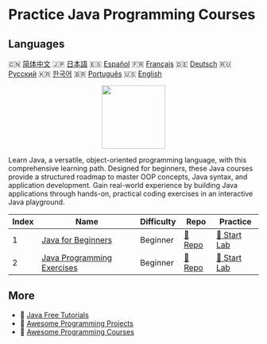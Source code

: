 # Practice Java Programming Courses

## Languages

🇨🇳 [简体中文](README_zh.md) 🇯🇵 [日本語](README_ja.md) 🇪🇸 [Español](README_es.md) 🇫🇷 [Français](README_fr.md) 🇩🇪 [Deutsch](README_de.md) 🇷🇺 [Русский](README_ru.md) 🇰🇷 [한국어](README_ko.md) 🇧🇷 [Português](README_pt.md) 🇺🇸 [English](README.md) 

<div align="center">
<img width="128px" src="https://file.labex.io/path/vBtgM8cNsQFn.png">
</div>

Learn Java, a versatile, object-oriented programming language, with this comprehensive learning path. Designed for beginners, these Java courses provide a structured roadmap to master OOP concepts, Java syntax, and application development. Gain real-world experience by building Java applications through hands-on, practical coding exercises in an interactive Java playground.

|   Index | Name                                                                  | Difficulty   | Repo                                                        | Practice                                                    |
|---------|-----------------------------------------------------------------------|--------------|-------------------------------------------------------------|-------------------------------------------------------------|
|       1 | [Java for Beginners](https://labex.io/courses/java-for-beginners)     | Beginner     | [🔗 Repo](https://github.com/labex-labs/java-for-beginners) | [🚀 Start Lab](https://labex.io/courses/java-for-beginners) |
|       2 | [Java Programming Exercises](https://labex.io/courses/java-exercises) | Beginner     | [🔗 Repo](https://github.com/labex-labs/java-exercises)     | [🚀 Start Lab](https://labex.io/courses/java-exercises)     |

## More

- 🔗 [Java Free Tutorials](https://github.com/labex-labs/java-free-tutorials)
- 🔗 [Awesome Programming Projects](https://github.com/labex-labs/awesome-programming-projects)
- 🔗 [Awesome Programming Courses](https://github.com/labex-labs/awesome-programming-courses)

